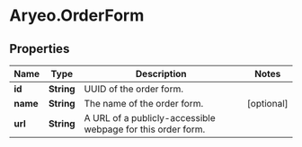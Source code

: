 # Aryeo.OrderForm

## Properties
Name | Type | Description | Notes
------------ | ------------- | ------------- | -------------
**id** | **String** | UUID of the order form. | 
**name** | **String** | The name of the order form. | [optional] 
**url** | **String** | A URL of a publicly-accessible webpage for this order form. | 

